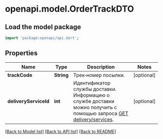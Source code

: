 # openapi.model.OrderTrackDTO

## Load the model package
```dart
import 'package:openapi/api.dart';
```

## Properties
Name | Type | Description | Notes
------------ | ------------- | ------------- | -------------
**trackCode** | **String** | Трек‑номер посылки. | [optional] 
**deliveryServiceId** | **int** | Идентификатор службы доставки. Информацию о службе доставки можно получить с помощью запроса [GET delivery/services](../../reference/orders/getDeliveryServices.md). | [optional] 

[[Back to Model list]](../README.md#documentation-for-models) [[Back to API list]](../README.md#documentation-for-api-endpoints) [[Back to README]](../README.md)


